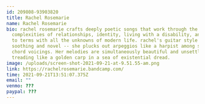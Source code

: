 ```yaml
---
id: 209808-93903820
title: Rachel Rosemarie
name: Rachel Rosemarie
bio: rachel rosemarie crafts deeply poetic songs that work through the
  complexities of relationships, identity, living with a disability, and coming
  to terms with all the unknowns of modern life. rachel's guitar style is
  soothing and novel -- she plucks out arpeggios like a harpist among soft jazz
  chord voicings. Her melodies are simultaneously beautiful and unsettling,
  treading like a golden carp in a sea of existential dread.
image: /uploads/screen-shot-2021-09-21-at-9.51.55-am.png
link: https://rachelrosemarie.bandcamp.com/
time: 2021-09-21T13:51:07.375Z
email: ""
venmo: ???
paypal: ???
---
```

